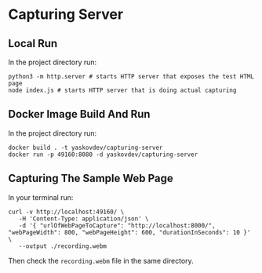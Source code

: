 # Capturing Server

## Local Run

In the project directory run:

```shell
python3 -m http.server # starts HTTP server that exposes the test HTML page
node index.js # starts HTTP server that is doing actual capturing
```

## Docker Image Build And Run

In the project directory run:

```shell
docker build . -t yaskovdev/capturing-server
docker run -p 49160:8080 -d yaskovdev/capturing-server
```

## Capturing The Sample Web Page

In your terminal run:

```shell
curl -v http://localhost:49160/ \
   -H 'Content-Type: application/json' \
   -d '{ "urlOfWebPageToCapture": "http://localhost:8000/", "webPageWidth": 800, "webPageHeight": 600, "durationInSeconds": 10 }' \
   --output ./recording.webm
```

Then check the `recording.webm` file in the same directory.

